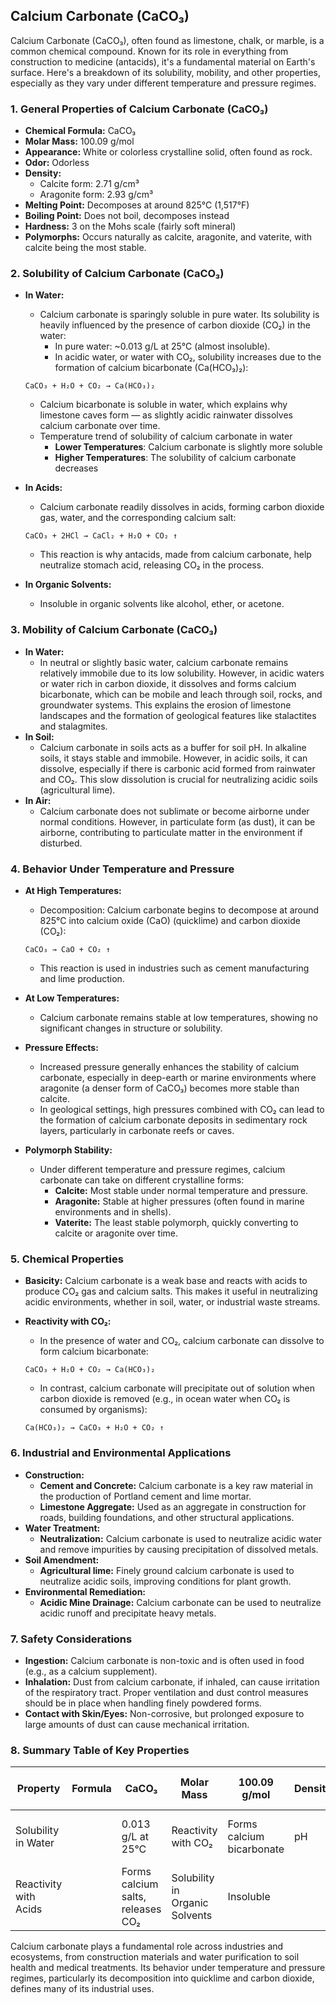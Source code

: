 ## Calcium Carbonate (CaCO₃)

Calcium Carbonate (CaCO₃), often found as limestone, chalk, or marble, is a common chemical compound. Known for its role in everything from construction to medicine (antacids), it's a fundamental material on Earth's surface. Here's a breakdown of its solubility, mobility, and other properties, especially as they vary under different temperature and pressure regimes.

### 1. General Properties of Calcium Carbonate (CaCO₃)

* **Chemical Formula:** CaCO₃
* **Molar Mass:** 100.09 g/mol
* **Appearance:** White or colorless crystalline solid, often found as rock.
* **Odor:** Odorless
* **Density:**
    * Calcite form: 2.71 g/cm³
    * Aragonite form: 2.93 g/cm³
* **Melting Point:** Decomposes at around 825°C (1,517°F)
* **Boiling Point:** Does not boil, decomposes instead
* **Hardness:** 3 on the Mohs scale (fairly soft mineral)
* **Polymorphs:** Occurs naturally as calcite, aragonite, and vaterite, with calcite being the most stable.

### 2. Solubility of Calcium Carbonate (CaCO₃)

* **In Water:**
    * Calcium carbonate is sparingly soluble in pure water. Its solubility is heavily influenced by the presence of carbon dioxide (CO₂) in the water:
        * In pure water: ~0.013 g/L at 25°C (almost insoluble).
        * In acidic water, or water with CO₂, solubility increases due to the formation of calcium bicarbonate (Ca(HCO₃)₂):

    ```
    CaCO₃ + H₂O + CO₂ → Ca(HCO₃)₂
    ```

    * Calcium bicarbonate is soluble in water, which explains why limestone caves form — as slightly acidic rainwater dissolves calcium carbonate over time.
    * Temperature trend of solubility of calcium carbonate in water
	    * **Lower Temperatures**: Calcium carbonate is slightly more soluble
	    * **Higher Temperatures**: The solubility of calcium carbonate decreases
* **In Acids:**
    * Calcium carbonate readily dissolves in acids, forming carbon dioxide gas, water, and the corresponding calcium salt:

    ```
    CaCO₃ + 2HCl → CaCl₂ + H₂O + CO₂ ↑
    ```

    * This reaction is why antacids, made from calcium carbonate, help neutralize stomach acid, releasing CO₂ in the process.
* **In Organic Solvents:**
    * Insoluble in organic solvents like alcohol, ether, or acetone.

### 3. Mobility of Calcium Carbonate (CaCO₃)

* **In Water:**
    * In neutral or slightly basic water, calcium carbonate remains relatively immobile due to its low solubility. However, in acidic waters or water rich in carbon dioxide, it dissolves and forms calcium bicarbonate, which can be mobile and leach through soil, rocks, and groundwater systems. This explains the erosion of limestone landscapes and the formation of geological features like stalactites and stalagmites.
* **In Soil:**
    * Calcium carbonate in soils acts as a buffer for soil pH. In alkaline soils, it stays stable and immobile. However, in acidic soils, it can dissolve, especially if there is carbonic acid formed from rainwater and CO₂. This slow dissolution is crucial for neutralizing acidic soils (agricultural lime).
* **In Air:**
    * Calcium carbonate does not sublimate or become airborne under normal conditions. However, in particulate form (as dust), it can be airborne, contributing to particulate matter in the environment if disturbed.

### 4. Behavior Under Temperature and Pressure

* **At High Temperatures:**
    * Decomposition: Calcium carbonate begins to decompose at around 825°C into calcium oxide (CaO) (quicklime) and carbon dioxide (CO₂):

    ```
    CaCO₃ → CaO + CO₂ ↑
    ```

    * This reaction is used in industries such as cement manufacturing and lime production.
* **At Low Temperatures:**
    * Calcium carbonate remains stable at low temperatures, showing no significant changes in structure or solubility.
* **Pressure Effects:**
    * Increased pressure generally enhances the stability of calcium carbonate, especially in deep-earth or marine environments where aragonite (a denser form of CaCO₃) becomes more stable than calcite.
    * In geological settings, high pressures combined with CO₂ can lead to the formation of calcium carbonate deposits in sedimentary rock layers, particularly in carbonate reefs or caves.
* **Polymorph Stability:**
    * Under different temperature and pressure regimes, calcium carbonate can take on different crystalline forms:
        * **Calcite:** Most stable under normal temperature and pressure.
        * **Aragonite:** Stable at higher pressures (often found in marine environments and in shells).
        * **Vaterite:** The least stable polymorph, quickly converting to calcite or aragonite over time.

### 5. Chemical Properties

* **Basicity:** Calcium carbonate is a weak base and reacts with acids to produce CO₂ gas and calcium salts. This makes it useful in neutralizing acidic environments, whether in soil, water, or industrial waste streams.
* **Reactivity with CO₂:**
    * In the presence of water and CO₂, calcium carbonate can dissolve to form calcium bicarbonate:

    ```
    CaCO₃ + H₂O + CO₂ → Ca(HCO₃)₂
    ```

    * In contrast, calcium carbonate will precipitate out of solution when carbon dioxide is removed (e.g., in ocean water when CO₂ is consumed by organisms):

    ```
    Ca(HCO₃)₂ → CaCO₃ + H₂O + CO₂ ↑
    ```

### 6. Industrial and Environmental Applications

* **Construction:**
    * **Cement and Concrete:** Calcium carbonate is a key raw material in the production of Portland cement and lime mortar.
    * **Limestone Aggregate:** Used as an aggregate in construction for roads, building foundations, and other structural applications.
* **Water Treatment:**
    * **Neutralization:** Calcium carbonate is used to neutralize acidic water and remove impurities by causing precipitation of dissolved metals.
* **Soil Amendment:**
    * **Agricultural lime:** Finely ground calcium carbonate is used to neutralize acidic soils, improving conditions for plant growth.
* **Environmental Remediation:**
    * **Acidic Mine Drainage:** Calcium carbonate can be used to neutralize acidic runoff and precipitate heavy metals.

### 7. Safety Considerations

* **Ingestion:** Calcium carbonate is non-toxic and is often used in food (e.g., as a calcium supplement).
* **Inhalation:** Dust from calcium carbonate, if inhaled, can cause irritation of the respiratory tract. Proper ventilation and dust control measures should be in place when handling finely powdered forms.
* **Contact with Skin/Eyes:** Non-corrosive, but prolonged exposure to large amounts of dust can cause mechanical irritation.

### 8. Summary Table of Key Properties

| Property | Formula | CaCO₃ | Molar Mass | 100.09 g/mol | Density | 2.71 g/cm³ (calcite) | Melting Point | Decomposes at ~825°C |
|---|---|---|---|---|---|---|---|---|
| Solubility in Water | | 0.013 g/L at 25°C | Reactivity with CO₂ | Forms calcium bicarbonate | pH | Neutral to slightly basic | Boiling Point | N/A (decomposes) |
| Reactivity with Acids | | Forms calcium salts, releases CO₂ | Solubility in Organic Solvents | Insoluble | | | | |

Calcium carbonate plays a fundamental role across industries and ecosystems, from construction materials and water purification to soil health and medical treatments. Its behavior under temperature and pressure regimes, particularly its decomposition into quicklime and carbon dioxide, defines many of its industrial uses.